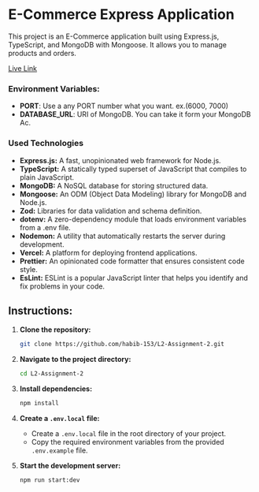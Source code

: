 # E-Commerce Express Application
This project is an E-Commerce application built using Express.js, TypeScript, and MongoDB with Mongoose. It allows you to manage products and orders.

[Live Link](assignment-2-one-roan.vercel.app/)
### Environment Variables:
- **PORT**: Use a any PORT number what you want. ex.(6000, 7000)
- **DATABASE_URL**: URI of MongoDB. You can take it form your MongoDB Ac. 

### Used Technologies
- **Express.js:** A fast, unopinionated web framework for Node.js.
- **TypeScript:** A statically typed superset of JavaScript that compiles to plain JavaScript.
- **MongoDB:** A NoSQL database for storing structured data.
- **Mongoose:** An ODM (Object Data Modeling) library for MongoDB and Node.js.
- **Zod:** Libraries for data validation and schema definition.
- **dotenv:** A zero-dependency module that loads environment variables from a .env file.
- **Nodemon:** A utility that automatically restarts the server during development.
- **Vercel:** A platform for deploying frontend applications.
- **Prettier:** An opinionated code formatter that ensures consistent code style.
- **EsLint:** ESLint is a popular JavaScript linter that helps you identify and fix problems in your code.

## Instructions:

1. **Clone the repository:**

   ```bash
   git clone https://github.com/habib-153/L2-Assignment-2.git
   ```

2. **Navigate to the project directory:**

   ```bash
   cd L2-Assignment-2
   ```

3. **Install dependencies:**

   ```bash
   npm install
   ```

4. **Create a `.env.local` file:**

   - Create a `.env.local` file in the root directory of your project.
   - Copy the required environment variables from the provided `.env.example` file.

5. **Start the development server:**

   ```bash
   npm run start:dev
   ```
